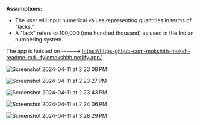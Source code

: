 **Assumptions:**
- The user will input numerical values representing quantities in terms of "lacks."
- A "lack" refers to 100,000 (one hundred thousand) as used in the Indian numbering system.

 The app is hoisted on -----> https://https-github-com-mokshith-moksh-readme-md--fylemokshith.netlify.app/

![Screenshot 2024-04-11 at 2 23 08 PM](https://github.com/mokshith-moksh/Fyle/assets/121559082/a1876659-031c-4202-a200-247f94d9d678)

![Screenshot 2024-04-11 at 2 23 27 PM](https://github.com/mokshith-moksh/Fyle/assets/121559082/50e9065f-4ff3-40bb-b918-59d95d0c0d1d)

![Screenshot 2024-04-11 at 2 23 43 PM](https://github.com/mokshith-moksh/Fyle/assets/121559082/0941db1f-d148-4912-8353-de79ddb3bce1)

![Screenshot 2024-04-11 at 2 24 06 PM](https://github.com/mokshith-moksh/Fyle/assets/121559082/56fec61a-00b9-4319-a3b7-9e54c0cc10a2)

![Screenshot 2024-04-11 at 3 28 29 PM](https://github.com/mokshith-moksh/Fyle/assets/121559082/37aa381c-6eb3-4f00-b479-18e61862319b)


